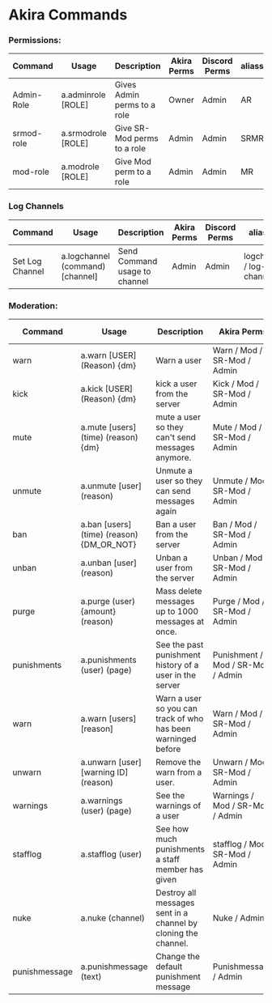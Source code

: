 # Akira Commands
### Permissions:
Command | Usage | Description | Akira Perms | Discord Perms | aliasses
----|----|----|----|----|----
Admin-Role | a.adminrole [ROLE] | Gives Admin perms to a role | Owner | Admin | AR 
srmod-role | a.srmodrole [ROLE] | Give SR-Mod perms to a role | Admin | Admin | SRMR
mod-role | a.modrole [ROLE] | Give Mod perm to a role | Admin | Admin | MR 

### Log Channels
Command | Usage | Description | Akira Perms | Discord Perms | aliasses
----|----|----|----|----|----
Set Log Channel | a.logchannel (command) [channel] | Send Command usage to channel | Admin | Admin | logchannel / log-channel 

### Moderation:
Command | Usage | Description | Akira Perms | Discord Perms | aliasses
----|----|----|----|----|----
warn | a.warn [USER] (Reason) {dm} | Warn a user |  Warn / Mod / SR-Mod / Admin |  Kick / Admin | None
kick | a.kick [USER] (Reason) {dm}   | kick a user from the server | Kick / Mod / SR-Mod / Admin | Kick / Admin | remove / send-away / sendaway
mute | a.mute [users] (time) (reason) {dm} | mute a user so they can't send messages anymore. | Mute / Mod / SR-Mod / Admin | Kick / Admin | timeout
unmute | a.unmute [user] (reason) | Unmute a user so they can send messages again | Unmute / Mod / SR-Mod / Admin | Kick / Admin | un-mute / untimeout 
ban | a.ban [users] (time) (reason) {DM_OR_NOT} | Ban a user from the server | Ban / Mod / SR-Mod / Admin | Ban / Admin | None
unban | a.unban [user] (reason) | Unban a user from the server | Unban / Mod / SR-Mod / Admin | Ban / Admin | None
purge | a.purge (user) {amount} (reason) | Mass delete messages up to 1000 messages at once. | Purge / Mod / SR-Mod / Admin | Manage-Messages / Admin | clear / clean / delete
punishments | a.punishments (user) (page) | See the past punishment history of a user in the server | Punishment / Mod / SR-Mod / Admin | Manage-Messages / Admin |  punishment
warn | a.warn [users] [reason] | Warn a user so you can track of who has been warninged before | Warn / Mod / SR-Mod / Admin | Manage-Messages / Admin | None
unwarn | a.unwarn [user] [warning ID] (reason) | Remove the warn from a user. | Unwarn / Mod / SR-Mod / Admin | Manage-Messages / Admin | None
warnings | a.warnings (user) (page) | See the warnings of a user | Warnings / Mod / SR-Mod / Admin | Manage-Messages / Admin | Warns
stafflog | a.stafflog (user) | See how much punishments a staff member has given | stafflog / Mod / SR-Mod / Admin | ban / Admin | None
nuke | a.nuke (channel) | Destroy all messages sent in a channel by cloning the channel. | Nuke / Admin | Admin | None
punishmessage | a.punishmessage (text) | Change the default punishment message | Punishmessage / Admin | Admin | punishmsg
